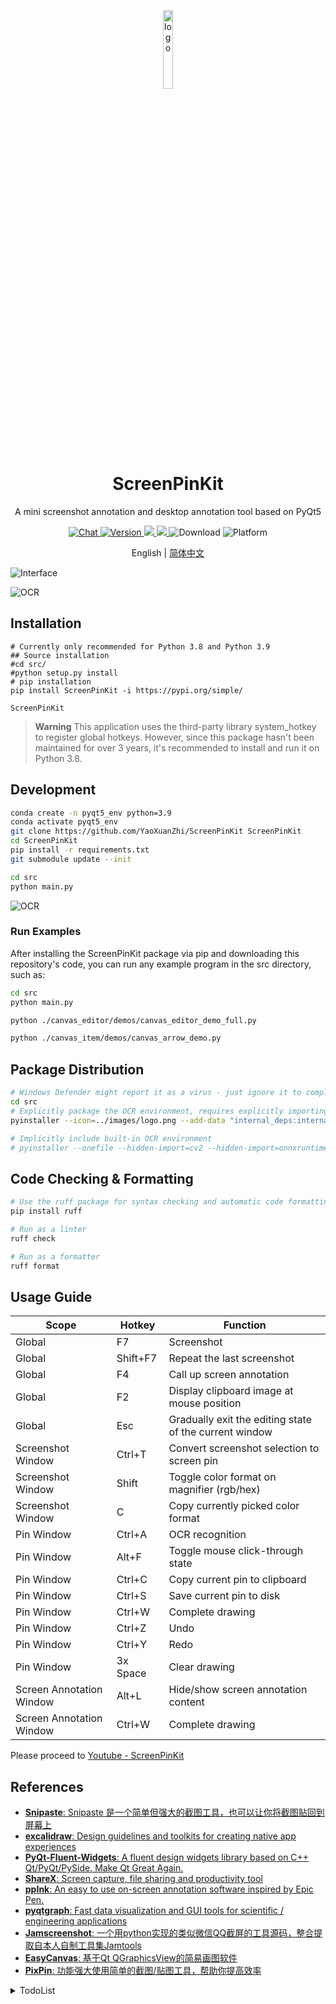 <p align="center">
  <img width="18%" align="center" src="https://raw.githubusercontent.com/YaoXuanZhi/ScreenPinKit/main/images/logo.svg" alt="logo">
</p>
  <h1 align="center">
  ScreenPinKit
</h1>
<p align="center">
  A mini screenshot annotation and desktop annotation tool based on PyQt5
</p>

<p align="center">
  <a href="https://discord.gg/VCqKgF7f">
    <img src="https://img.shields.io/badge/Chat-On%20Discord-7289da.svg?sanitize=true" alt="Chat">
  </a>

  <a href="https://pypi.org/project/ScreenPinKit" target="_blank">
    <img src="https://img.shields.io/pypi/v/ScreenPinKit?color=ffa&label=Version" alt="Version">
  </a>

  <a href="">
    <img src="https://img.shields.io/badge/Python-3.8,3.9-aff.svg">
  </a>

  <a href="./LICENSE">
    <img src="https://img.shields.io/badge/License-MIT-dfd.svg">
  </a>

  <a style="text-decoration:none">
    <img src="https://static.pepy.tech/personalized-badge/pyqt-fluent-widgets?period=total&units=international_system&left_color=grey&right_color=blue&left_text=Downloads" alt="Download"/>
  </a>

  <a style="text-decoration:none">
    <img src="https://img.shields.io/badge/Platform-Win%2C%20Linux-pink.svg" alt="Platform">
  </a>
</p>

<p align="center">
English | <a href="./README.zh_cn.md">简体中文</a>
</p>

![Interface](https://raw.githubusercontent.com/YaoXuanZhi/ScreenPinKit/main/images/Interface.png)

![OCR](https://raw.githubusercontent.com/YaoXuanZhi/ScreenPinKit/main/images/ocr.png)

## Installation
```shell
# Currently only recommended for Python 3.8 and Python 3.9
## Source installation
#cd src/
#python setup.py install
# pip installation
pip install ScreenPinKit -i https://pypi.org/simple/

ScreenPinKit
```

> **Warning**
> This application uses the third-party library system_hotkey to register global hotkeys. However, since this package hasn't been maintained for over 3 years, it's recommended to install and run it on Python 3.8.

## Development
```sh
conda create -n pyqt5_env python=3.9
conda activate pyqt5_env
git clone https://github.com/YaoXuanZhi/ScreenPinKit ScreenPinKit
cd ScreenPinKit
pip install -r requirements.txt
git submodule update --init

cd src
python main.py
```

![OCR](https://raw.githubusercontent.com/YaoXuanZhi/ScreenPinKit/main/images/source_code_installation_animation.svg)

### Run Examples
After installing the ScreenPinKit package via pip and downloading this repository's code, you can run any example program in the src directory, such as:

```sh
cd src
python main.py

python ./canvas_editor/demos/canvas_editor_demo_full.py

python ./canvas_item/demos/canvas_arrow_demo.py

```

## Package Distribution
```sh
# Windows Defender might report it as a virus - just ignore it to complete packaging
cd src
# Explicitly package the OCR environment, requires explicitly importing related dependency modules in ocr_loader_manager.py
pyinstaller --icon=../images/logo.png --add-data "internal_deps:internal_deps" --windowed main.py -n ScreenPinKit

# Implicitly include built-in OCR environment
# pyinstaller --onefile --hidden-import=cv2 --hidden-import=onnxruntime --hidden-import=pyclipper --hidden-import=shapely --icon=../images/logo.png --add-data "internal_deps:internal_deps" --windowed main.py -n ScreenPinKit
```

## Code Checking & Formatting
```sh
# Use the ruff package for syntax checking and automatic code formatting
pip install ruff

# Run as a linter
ruff check

# Run as a formatter
ruff format
```

## Usage Guide
| Scope | Hotkey | Function |
|-------|-------|-------|
| Global | F7 | Screenshot |
| Global | Shift+F7 | Repeat the last screenshot |
| Global | F4 | Call up screen annotation |
| Global | F2 | Display clipboard image at mouse position |
| Global | Esc | Gradually exit the editing state of the current window |
| Screenshot Window | Ctrl+T | Convert screenshot selection to screen pin |
| Screenshot Window | Shift | Toggle color format on magnifier (rgb/hex) |
| Screenshot Window | C | Copy currently picked color format |
| Pin Window | Ctrl+A | OCR recognition |
| Pin Window | Alt+F | Toggle mouse click-through state |
| Pin Window | Ctrl+C | Copy current pin to clipboard |
| Pin Window | Ctrl+S | Save current pin to disk |
| Pin Window | Ctrl+W | Complete drawing |
| Pin Window | Ctrl+Z | Undo |
| Pin Window | Ctrl+Y | Redo |
| Pin Window | 3x Space | Clear drawing |
| Screen Annotation Window | Alt+L | Hide/show screen annotation content |
| Screen Annotation Window | Ctrl+W | Complete drawing |

Please proceed to [Youtube - ScreenPinKit](https://www.youtube.com/playlist?list=PL3uuKTASzjRYNdl7wYlgUd7agQIA2_y5V)

## References
* [**Snipaste**: Snipaste 是一个简单但强大的截图工具，也可以让你将截图贴回到屏幕上](https://zh.snipaste.com/)
* [**excalidraw**: Design guidelines and toolkits for creating native app experiences](https://excalidraw.com/)
* [**PyQt-Fluent-Widgets**: A fluent design widgets library based on C++ Qt/PyQt/PySide. Make Qt Great Again.](https://github.com/zhiyiYo/PyQt-Fluent-Widgets)
* [**ShareX**: Screen capture, file sharing and productivity tool](https://github.com/ShareX/ShareX)
* [**ppInk**: An easy to use on-screen annotation software inspired by Epic Pen.](https://github.com/onyet/ppInk/)
* [**pyqtgraph**: Fast data visualization and GUI tools for scientific / engineering applications](https://github.com/pyqtgraph/pyqtgraph)
* [**Jamscreenshot**: 一个用python实现的类似微信QQ截屏的工具源码，整合提取自本人自制工具集Jamtools](https://github.com/fandesfyf/Jamscreenshot)
* [**EasyCanvas**: 基于Qt QGraphicsView的简易画图软件](https://github.com/douzhongqiang/EasyCanvas)
* [**PixPin**: 功能强大使用简单的截图/贴图工具，帮助你提高效率](https://pixpinapp.com/)

<details>
<summary>TodoList</summary>

## Fix abnormal behavior of system_hotkey
Testing shows it throws exceptions under Python 3.10, and even on Python 3.8 its exceptions can't be properly caught. Considering it hasn't been maintained for nearly 3 years, comprehensive compatibility handling is needed.

## ☐ Seamless hotkey configuration
## ☐ Seamless language switching
## ✔ Plugin marketplace
  - ✔ Add plugin system
  - ✔ Add plugin marketplace UI

## ✔ Faster offline OCR recognition support
## ❑ Improve UI display of OCR recognition layer
Currently using QWebEngineView to implement the OCR text layer, but this solution has high resource usage. Also, the text selection effect isn't ideal and needs further iteration.

### Optimization direction
  - ☐ Currently using QWebEngineView for OCR text layer. Could reference PDF4QT (PDFSelectTextTool class) to implement a lighter version.
    >Essentially need to rewrite PDFTextLayout and its supporting classes, which is non-trivial work.
    >PDFCharacterPointer.py PDFTextBlock.py PDFTextLayout.py PDFTextLine.py PDFTextSelection.py PDFTextSelectionColoredltem.py TextCharacter.py
    - https://github.com/openwebos/qt/blob/master/src/svg/qgraphicssvgitem.cpp
  - ✔ Build text labels based on recognized paragraphs. Current paragraph selection effect is poor.
    - https://github.com/hiroi-sora/GapTree_Sort_Algorithm

## ☐ Support image translation feature
Similar to Japanese manga translation effects: erase text on images and fill back with translated text. Consider providing this as a plugin.

#### References
 - https://ocr.wdku.net/index_pictranslation
 - https://www.basiccat.org/zh/imagetrans/
 - https://www.basiccat.org/zh/tagged/#imagetrans
 - https://www.appinn.com/cotrans-manga-image-translator-regular-edition/#google_vignette
 - https://github.com/KUR-creative/SickZil-Machine
 - https://www.bilibili.com/read/cv7181027/
 - https://github.com/zyddnys/manga-image-translator
 - https://github.com/jtl1207/comic-translation

## ☐ Add color presets
Add color preset functionality for tools like arrows and rectangles. Consider pressing Alt to directly pop up a floating wheel menu for quick selection of presets or custom colors.

## ☐ Refactor drawing tool module
Initial implementation had many hardcoded elements as functionality wasn't clear during development. Now that features are stable, we can reorganize this functionality, potentially splitting into DrawToolProvider, DrawToolSchduler, DrawToolFactory modules, or even extracting them as a plugin for more flexible and extensible drawing tool implementation.

After testing, another approach could be embedding web drawing apps like Excalidraw or TlDraw using WebEngineView controls in PinEditorWindow, then modifying the drawing layer background and disabling view zoom/scroll mechanisms, plus adding a demo mode for near-native experience - similar to how many web apps display echarts. Performance impact would be higher but feasible on modern machines.

https://tldraw.dev/examples/use-cases/image-annotator

Further, the drawing layer module could be repackaged as NativeDrawTool, TlDrawEmbedTool, ExcalidrawEmbedTool to save development effort.

Currently recommending TlDrawEmbedTool first as it supports media/GIF file insertion and preview display, offering more utility.

Considering OCR also uses WebEngineView for text selection layer, combining both approaches might be better and more convenient.

## ☐ Add node-based workflow customization
Allow users to customize quick workflows through node-based drag-and-drop, like certain automation tasks. Reference projects:
 - [pyqt-node-editor](https://gitlab.com/pavel.krupala/pyqt-node-editor)
 - [qtpynodeeditor](https://github.com/klauer/qtpynodeeditor)
 - [graphite (Node Graph Feauture)](https://editor.graphite.rs/)

## ✔ Compatibility with Linux Desktop systems like Ubuntu
Since Qt is cross-platform, it should theoretically support Linux Desktop, but requires adaptations like hotkey registration adjustments.

```sh
# Ubuntu doesn't install openssh-server by default, preventing Vscode Remote-SSH usage
# sudo apt-get install openssh-server

# Install Qt dependency libraries
sudo apt install libxcb-*

# Ubuntu needs xpyb - Python version of XCB
pip install xpybutil
```

```sh
# Package application
sudo apt install binutils
pip install pyinstaller
```

 - [Fix black screen when some software screenshots or remote controls on Linux](https://blog.csdn.net/u010912615/article/details/141295444)
   >Some Linux distros default to Wayland display protocol, resulting in black screenshots. Add `WaylandEnable=false` to `/etc/gdm3/custom.conf` under `[daemon]` section, then reboot.

</details>